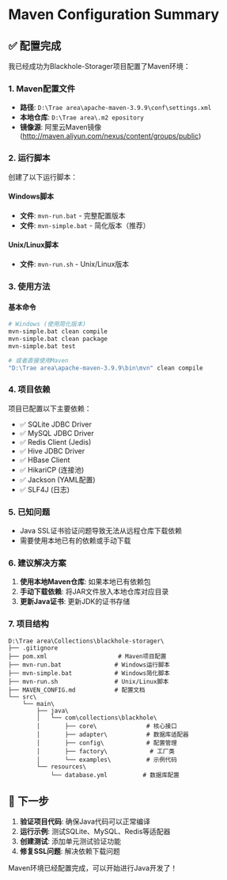 # Maven Configuration Summary

## ✅ 配置完成

我已经成功为Blackhole-Storager项目配置了Maven环境：

### 1. Maven配置文件
- **路径**: `D:\Trae area\apache-maven-3.9.9\conf\settings.xml`
- **本地仓库**: `D:\Trae area\.m2
epository`
- **镜像源**: 阿里云Maven镜像 (http://maven.aliyun.com/nexus/content/groups/public)

### 2. 运行脚本
创建了以下运行脚本：

#### Windows脚本
- **文件**: `mvn-run.bat` - 完整配置版本
- **文件**: `mvn-simple.bat` - 简化版本（推荐）

#### Unix/Linux脚本  
- **文件**: `mvn-run.sh` - Unix/Linux版本

### 3. 使用方法

#### 基本命令
```bash
# Windows (使用简化版本)
mvn-simple.bat clean compile
mvn-simple.bat clean package
mvn-simple.bat test

# 或者直接使用Maven
"D:\Trae area\apache-maven-3.9.9\bin\mvn" clean compile
```

### 4. 项目依赖
项目已配置以下主要依赖：
- ✅ SQLite JDBC Driver
- ✅ MySQL JDBC Driver  
- ✅ Redis Client (Jedis)
- ✅ Hive JDBC Driver
- ✅ HBase Client
- ✅ HikariCP (连接池)
- ✅ Jackson (YAML配置)
- ✅ SLF4J (日志)

### 5. 已知问题
- Java SSL证书验证问题导致无法从远程仓库下载依赖
- 需要使用本地已有的依赖或手动下载

### 6. 建议解决方案
1. **使用本地Maven仓库**: 如果本地已有依赖包
2. **手动下载依赖**: 将JAR文件放入本地仓库对应目录
3. **更新Java证书**: 更新JDK的证书存储

### 7. 项目结构
```
D:\Trae area\Collections\blackhole-storager\
├── .gitignore
├── pom.xml                    # Maven项目配置
├── mvn-run.bat               # Windows运行脚本
├── mvn-simple.bat            # Windows简化脚本  
├── mvn-run.sh                # Unix/Linux脚本
├── MAVEN_CONFIG.md           # 配置文档
└── src\
    └── main\
        ├── java\
        │   └── com\collections\blackhole\
        │       ├── core\              # 核心接口
        │       ├── adapter\           # 数据库适配器
        │       ├── config\            # 配置管理
        │       ├── factory\            # 工厂类
        │       └── examples\          # 示例代码
        └── resources\
            └── database.yml          # 数据库配置
```

## 🎯 下一步

1. **验证项目代码**: 确保Java代码可以正常编译
2. **运行示例**: 测试SQLite、MySQL、Redis等适配器
3. **创建测试**: 添加单元测试验证功能
4. **修复SSL问题**: 解决依赖下载问题

Maven环境已经配置完成，可以开始进行Java开发了！